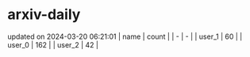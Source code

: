 # arxiv-daily
updated on 2024-03-20 06:21:01
| name | count |
| - | - |
| user_1 | 60 |
| user_0 | 162 |
| user_2 | 42 |
